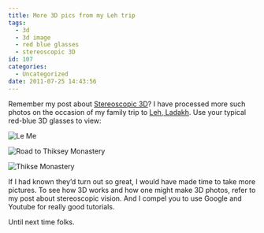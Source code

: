 ```yaml
---
title: More 3D pics from my Leh trip
tags:
  - 3d
  - 3d image
  - red blue glasses
  - stereoscopic 3D
id: 107
categories:
  - Uncategorized
date: 2011-07-25 14:43:56
---
```


Remember my post about [Stereoscopic 3D](http://gtmstechblog.wordpress.com/2010/04/06/stereoscopic-vision/)? I have processed more such photos on the occasion of my family trip to [Leh, Ladakh](http://en.wikipedia.org/wiki/Leh). Use your typical red-blue 3D glasses to view:

![Le Me](gtm.jpg)

![Road to Thiksey Monastery](road.jpg)

![Thikse Monastery](thikse-monastery.jpg)

If I had known they’d turn out so great, I would have made time to take more pictures. To see how 3D works and how one might make 3D photos, refer to my post about stereoscopic vision. And I compel you to use Google and Youtube for really good tutorials.

Until next time folks.
